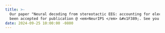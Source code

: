 ```yaml
---
title: >-
  Our paper "Neural decoding from stereotactic EEG: accounting for electrode variability across subjects" has 
  been accepted for publication @ <em>NeurIPS </em> &#x1F389;. See you in Vancouver &#x1F3D4; &#x1F341;.
date: 2024-09-25 10:00:00 -0800
---
```

